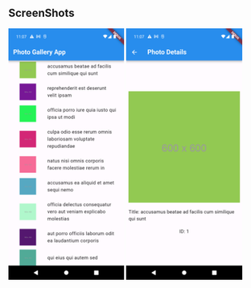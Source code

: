 ## ScreenShots

<img src="./assets/Screenshot_1699463244.png" alt="project-screenshot" height="500"> <img src="./assets/Screenshot_1699463241.png" height="500" alt="project-screenshot">
